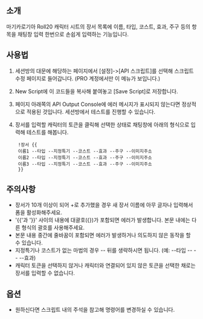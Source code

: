 ## 소개
    
마기카로기아 Roll20 캐릭터 시트의 장서 목록에 이름, 타입, 코스트, 효과, 주구 등의 항목을 채팅창 입력 한번으로 손쉽게 입력하는 기능입니다.
	
## 사용법
1. 세션방의 대문에 해당하는 페이지에서 [설정]->[API 스크립트]를 선택해 스크립트 수정 페이지로 들어갑니다. (PRO 계정에서만 이 메뉴가 보입니다.)
2. New Script에 이 코드들을 복사해 붙여놓고 [Save Script]로 저장합니다. 
3. 페이지 아래쪽의 API Output Console에 에러 메시지가 표시되지 않는다면 정상적으로 적용된 것입니다. 세션방에서 테스트를 진행할 수 있습니다.
4. 장서를 입력할 캐릭터의 토큰을 클릭해 선택한 상태로 채팅창에 아래의 형식으로 입력해 테스트를 해봅니다.
	
        !장서 {{
        이름1 --타입 --지정특기 --코스트 --효과 --주구 --이미지주소
        이름2 --타입 --지정특기 --코스트 --효과 --주구 --이미지주소
        이름3 --타입 --지정특기 --코스트 --효과 --주구 --이미지주소
        }}
	
## 주의사항
- 장서가 10개 이상이 되어 +로 추가했을 경우 새 장서 이름에 아무 글자나 입력해서 폼을 활성화해주세요.
- '{{'과 '}}' 사이의 내용에 대괄호({})가 포함되면 에러가 발생합니다. 본문 내에는 다른 형식의 괄호를 사용해주세요.
- 본문 내용 중간에 줄바꿈이 포함되면 에러가 발생하거나 의도하지 않은 동작을 할 수 있습니다.
- 지정특기나 코스트가 없는 마법의 경우 -- 뒤를 생략하시면 됩니다. (예: --타입 -- -- --효과)
- 캐릭터 토큰을 선택하지 않거나 캐릭터와 연결되어 있지 않은 토큰을 선택한 채로는 장서를 입력할 수 없습니다.
	
## 옵션
- 원하신다면 스크립트 내의 주석을 참고해 명령어를 변경하실 수 있습니다.